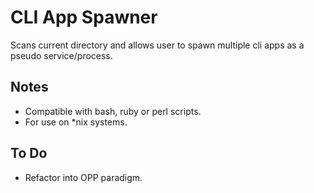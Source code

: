 # CLI App Spawner

Scans current directory and allows user to spawn multiple cli apps as a pseudo service/process.

## Notes

- Compatible with bash, ruby or perl scripts.
- For use on *nix systems.

## To Do

- Refactor into OPP paradigm.





